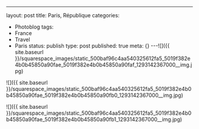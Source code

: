 ---
layout: post
title: Paris, République
categories:
- Photoblog
tags:
- France
- Travel
- Paris
status: publish
type: post
published: true
meta: {}
---![]({{ site.baseurl }}/squarespace_images/static_500baf96c4aa540325612fa5_5019f382e4b0b45850a90fae_5019f382e4b0b45850a90faf_1293142367000__img.jpg)
  

  
   
![]({{ site.baseurl }}/squarespace_images/static_500baf96c4aa540325612fa5_5019f382e4b0b45850a90fae_5019f382e4b0b45850a90fb0_1293142367000__img.jpg)
  

  
   
![]({{ site.baseurl }}/squarespace_images/static_500baf96c4aa540325612fa5_5019f382e4b0b45850a90fae_5019f382e4b0b45850a90fb1_1293142367000__img.jpg)
